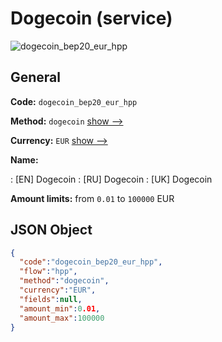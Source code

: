 
# Dogecoin (service) 
![dogecoin_bep20_eur_hpp](https://static.openfintech.io/payment_methods/dogecoin_bep20_eur_hpp/logo.svg?w=400&c=v0.59.26#w200)  

## General 
 
**Code:** `dogecoin_bep20_eur_hpp` 
 
**Method:** `dogecoin` 
 [show -->](/payment-methods/dogecoin/) 
 
**Currency:** `EUR` [show -->](/currencies/EUR/) 
 
**Name:** 
 
:	[EN] Dogecoin 
:	[RU] Dogecoin 
:	[UK] Dogecoin 
 
**Amount limits:** from `0.01` to `100000` EUR 

## JSON Object 

```json
{
  "code":"dogecoin_bep20_eur_hpp",
  "flow":"hpp",
  "method":"dogecoin",
  "currency":"EUR",
  "fields":null,
  "amount_min":0.01,
  "amount_max":100000
}
```  
